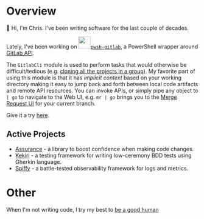 # Overview

👋 Hi, I'm Chris.  I've been writing software for the last couple of decades.

Lately, I've been working on <a href="https://github.com/chris-peterson/pwsh-gitlab?tab=readme-ov-file#gitlabcli"><img src="https://github.com/chris-peterson/pwsh-gitlab/blob/main/assets/icon.png?raw=true" width=32 />`pwsh-gitlab`</a>, a PowerShell wrapper around [GitLab API](https://docs.gitlab.com/ee/api/).

The `GitlabCli` module is used to perform tasks that would otherwise be difficult/tedious (e.g. [cloning all the projects in a group](https://github.com/chris-peterson/pwsh-gitlab#clone-gitlabgroup-aka-copy-gitlabgrouptolocalfilesystem)).
My favorite part of using this module is that it has _implicit context_ based on your working directory making it easy to jump back and forth between
local code artifacts and remote API resources.  You can invoke APIs, or simply pipe any object to `| go` to navigate to the Web UI, e.g. `mr | go`
brings you to the [Merge Request UI](https://docs.gitlab.com/ee/user/project/merge_requests/) for your current branch.

Give it a try [here](https://github.com/chris-peterson/pwsh-gitlab#getting-started).

## Active Projects
* [Assurance](https://github.com/chris-peterson/assurance#overview) - a library to boost confidence when making code changes.
* [Kekiri](https://github.com/chris-peterson/kekiri#overview) - a testing framework for writing low-ceremony BDD tests using Gherkin language.
* [Spiffy](https://github.com/chris-peterson/spiffy/#overview) - a battle-tested observability framework for logs and metrics.

# Other

When I'm not writing code, I try my best to [be a good human](https://github.com/chris-peterson/project-human?tab=readme-ov-file#overview)
